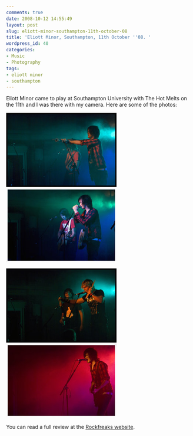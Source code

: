 ```yaml
---
comments: true
date: 2008-10-12 14:55:49
layout: post
slug: eliott-minor-southampton-11th-october-08
title: 'Eliott Minor, Southampton, 11th October ''08. '
wordpress_id: 40
categories:
- Music
- Photography
tags:
- eliott minor
- southampton
---
```


Eliott Minor came to play at Southampton University with The Hot Melts on the 11th and I was there with my camera. Here are some of the photos:


![Eliott_Minor_5_by_Leaping_Faith](/images/Eliott_Minor_5_by_Leaping_Faith.jpg)![Eliott_Minor_4_by_Leaping_Faith](/images/Eliott_Minor_4_by_Leaping_Faith.jpg)







![Eliott_Minor_3_by_Leaping_Faith](/images/Eliott_Minor_3_by_Leaping_Faith.jpg) ![Eliott_Minor_1_by_Leaping_Faith](/images/Eliott_Minor_1_by_Leaping_Faith.jpg)


You can read a full review at the [Rockfreaks website](http://rockfreaks.net/?page=gigreviews&id=182).
